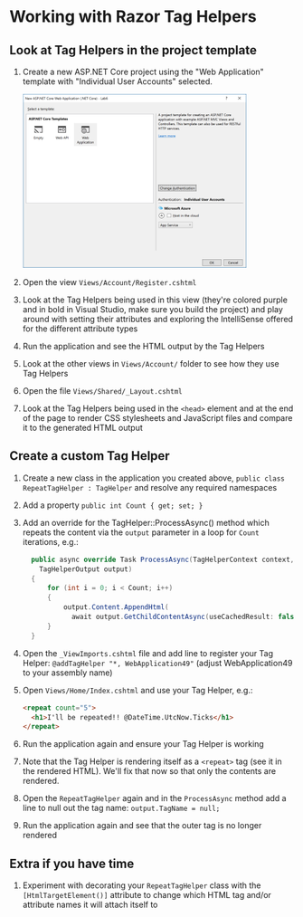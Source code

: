 # Working with Razor Tag Helpers

## Look at Tag Helpers in the project template
1. Create a new ASP.NET Core project using the "Web Application" template with "Individual User Accounts" selected.

    ![image](https://raw.githubusercontent.com/bekk/aspnetcore-workshop/master/Labs/Images/new-webapp-individual-accounts.PNG)

1. Open the view `Views/Account/Register.cshtml`
1. Look at the Tag Helpers being used in this view (they're colored purple and in bold in Visual Studio, make sure you build the project) and play around with setting their attributes and exploring the IntelliSense offered for the different attribute types
1. Run the application and see the HTML output by the Tag Helpers
1. Look at the other views in `Views/Account/` folder to see how they use Tag Helpers
1. Open the file `Views/Shared/_Layout.cshtml`
1. Look at the Tag Helpers being used in the `<head>` element and at the end of the page to render CSS stylesheets and JavaScript files and compare it to the generated HTML output

## Create a custom Tag Helper
1. Create a new class in the application you created above, `public class RepeatTagHelper : TagHelper` and resolve any required namespaces
1. Add a property `public int Count { get; set; }`
1. Add an override for the TagHelper::ProcessAsync() method which repeats the content via the `output` parameter in a loop for `Count` iterations, e.g.:
  
    ``` C#
      public async override Task ProcessAsync(TagHelperContext context, 
        TagHelperOutput output)
      {
          for (int i = 0; i < Count; i++)
          {
              output.Content.AppendHtml(
                await output.GetChildContentAsync(useCachedResult: false));
          }
      }
    ```

1. Open the `_ViewImports.cshtml` file and add line to register your Tag Helper: `@addTagHelper "*, WebApplication49"` (adjust WebApplication49 to your assembly name)
1. Open `Views/Home/Index.cshtml` and use your Tag Helper, e.g.:

    ``` HTML
    <repeat count="5">
      <h1>I'll be repeated!! @DateTime.UtcNow.Ticks</h1>
    </repeat>
    ```
  
1. Run the application again and ensure your Tag Helper is working
1. Note that the Tag Helper is rendering itself as a `<repeat>` tag (see it in the rendered HTML). We'll fix that now so that only the contents are rendered.
1. Open the `RepeatTagHelper` again and in the `ProcessAsync` method add a line to null out the tag name: `output.TagName = null;`
1. Run the application again and see that the outer tag is no longer rendered

## Extra if you have time
1. Experiment with decorating your `RepeatTagHelper` class with the `[HtmlTargetElement()]` attribute to change which HTML tag and/or attribute names it will attach itself to 
